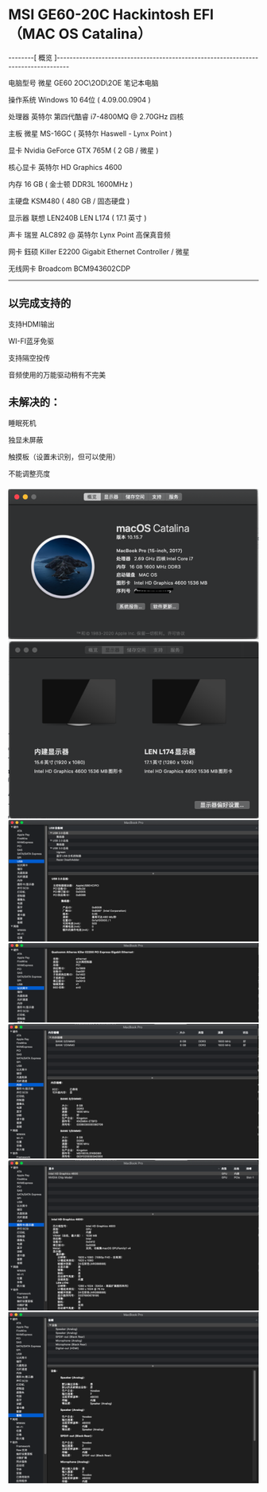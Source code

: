 # MSI GE60-20C Hackintosh EFI（MAC OS Catalina）


--------[ 概览 ]----------------------------------------------------------------------------------

  电脑型号            微星 GE60 2OC\2OD\2OE 笔记本电脑
  
  操作系统            Windows 10 64位 ( 4.09.00.0904 )

  处理器              英特尔 第四代酷睿 i7-4800MQ @ 2.70GHz 四核
  
  主板                微星 MS-16GC ( 英特尔 Haswell - Lynx Point )
  
  显卡                Nvidia GeForce GTX 765M ( 2 GB / 微星 )
  
  核心显卡             英特尔 HD Graphics 4600
  
  内存                16 GB ( 金士顿 DDR3L 1600MHz )
  
  主硬盘               KSM480 ( 480 GB / 固态硬盘 )
  
  显示器               联想 LEN240B LEN L174 ( 17.1 英寸  )
  
  声卡                瑞昱 ALC892 @ 英特尔 Lynx Point  高保真音频
  
  网卡                鈺硕 Killer E2200 Gigabit Ethernet Controller / 微星
  
  无线网卡            Broadcom BCM943602CDP
  
--------------------------------------------------------------------------------------------------

## 以完成支持的

支持HDMI输出

WI-FI蓝牙免驱

支持隔空投传

音频使用的万能驱动稍有不完美

## 未解决的：
睡眠死机

独显未屏蔽

触摸板（设置未识别，但可以使用）

不能调整亮度

###


![info](./image/1.png)
![info](./image/2.png)
![info](./image/3.png)
![info](./image/4.png)
![info](./image/5.png)
![info](./image/6.png)
![info](./image/7.png)













